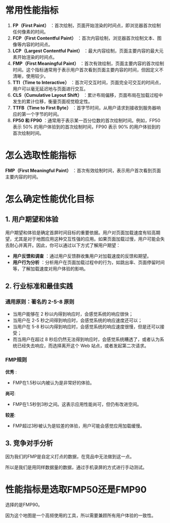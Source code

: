 # 常用性能指标

1. **FP（First Paint）** ：首次绘制，页面开始渲染的时间点，即浏览器首次绘制任何像素的时间。
2. **FCP（First Contentful Paint）** ：首次内容绘制，浏览器首次绘制文本、图像等内容的时间点。
3. **LCP（Largest Contentful Paint）** ：最大内容绘制，页面主要内容的最大元素开始渲染的时间点。
4. **FMP（First Meaningful Paint）** ：首次有效绘制，页面主要内容的首次绘制时间。这个指标通常用于表示用户首次看到页面主要内容的时间，但因定义不清晰，使用较少。
5. **TTI（Time to Interactive）** ：首次可交互时间，页面完全可交互的时间点，用户可以毫无延迟地与页面进行交互。
6. **CLS（Cumulative Layout Shift）** ：累计布局偏移，页面布局在加载过程中发生的累计位移，衡量页面视觉稳定性。
7. **TTFB（Time to First Byte）** ：首字节时间，从用户请求到接收到服务器响应的第一个字节的时间。
8. **FP50 和 FP90** ：通常用于表示某一百分位数的首次绘制时间。例如，FP50 表示 50% 的用户体验到的首次绘制时间，FP90 表示 90% 的用户体验到的首次绘制时间。

# 怎么选取性能指标

**FMP（First Meaningful Paint）** ：首次有效绘制时间，表示用户首次看到页面主要内容的时间。

# 怎么确定性能优化目标

## 1. 用户期望和体验

用户期望和体验是确定首屏时间目标的重要依据。用户对页面加载速度有较高期望，尤其是对于地图应用这种交互性强的应用。如果页面加载过慢，用户可能会失去耐心并离开。因此，你可以通过以下方式了解用户期望：

* **用户反馈和调查** ：通过用户反馈群收集用户对加载速度的反馈和期望。
* **用户行为分析** ：分析用户在页面加载过程中的行为，如跳出率、页面停留时间等，了解加载速度对用户体验的影响。

## 2. 行业标准和最佳实践

### 通用原则：著名的 2-5-8 原则

* 当用户能够在 2 秒以内得到响应时，会感觉系统的响应很快；
* 当用户在 2-5 秒之间得到响应时，会感觉系统的响应速度还可以；
* 当用户在 5-8 秒以内得到响应时，会感觉系统的响应速度很慢，但是还可以接受；
* 而当用户在超过 8 秒后仍然无法得到响应时，会感觉系统糟透了，或者认为系统已经失去响应，而选择离开这个 Web 站点，或者发起第二次请求。

### FMP规则

**优秀** :

* FMP在1.5秒以内被认为是非常好的体验。

**尚可**:

* FMP在1.5秒到3秒之间。这表示应用性能尚可，但仍有改进空间。

**较差**:

* FMP超过3秒被认为是较差的体验，用户可能会感觉应用加载缓慢。

## 3. 竞争对手分析

因为我们的FMP是自定义打点的数据，在竞品中无法做到这一点。

所以是我们是用同样数据量的数据，通过手机录屏的方式进行手动测试。

# 性能指标是选取FMP50还是FMP90

选择的是FMP90。

因为这个地图是一个高频使用的工具，所以需要兼顾所有用户体验的一致性。
